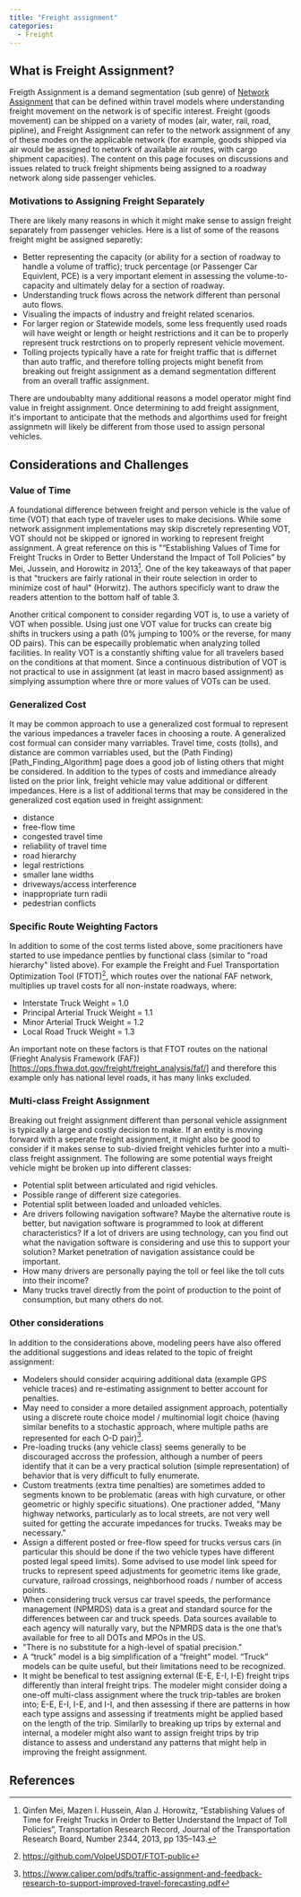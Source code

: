 ```yaml
---
title: "Freight assignment"
categories:
  - Freight
---
```


## What is Freight Assignment?

Freigth Assignment is a demand segmentation (sub genre) of [Network Assignment](Network_assignment) that can be defined within travel models where understanding freight movement on the network is of specific interest.  Freight (goods movement) can be shipped on a variety of modes (air, water, rail, road, pipline), and Freight Assignment can refer to the network assignment of any of these modes on the applicable network (for example, goods shipped via air would be assigned to network of available air routes, with cargo shipment capacities).  The content on this page focuses on discussions and issues related to truck freight shipments being assigned to a roadway network along side passenger vehicles. 

### Motivations to Assigning Freight Separately

There are likely many reasons in which it might make sense to assign freight separately from passenger vehicles.  Here is a list of some of the reasons freight might be assigned separetly:

- Better representing the capacity (or ability for a section of roadway to handle a volume of traffic); truck percentage (or Passenger Car Equivlent, PCE) is a very important element in assessing the volume-to-capacity and ultimately delay for a section of roadway.
- Understanding truck flows across the network different than personal auto flows.
- Visualing the impacts of industry and freight related scenarios.
- For larger region or Statewide models, some less frequently used roads will have weight or length or height restrictions and it can be to properly represent truck restrctions on to properly represent vehicle movement.
- Tolling projects typically have a rate for freight traffic that is differnet than auto traffic, and therefore tolling projects might benefit from breaking out freight assignment as a demand segmentation different from an overall traffic assignment.

There are undoubablty many additional reasons a model operator might find value in freight assignment.  Once determining to add freight assignment, it's important to anticipate that the methods and algorthims used for freight assignmetn will likely be different from those used to assign personal vehicles.

## Considerations and Challenges

### Value of Time

A foundational difference between freight and person vehicle is the value of time (VOT) that each type of traveler uses to make decisions.  While some network assignment implementations may skip discretely representing VOT, VOT should not be skipped or ignored in working to represent freight assignment.  A great reference on this is "“Establishing Values of Time for Freight Trucks in Order to Better Understand the Impact of Toll Policies” by Mei, Jussein, and Horowitz in 2013[^1].  One of the key takeaways of that paper is that "truckers are fairly rational in their route selection in order to minimize cost of haul" (Horwitz).  The authors specificly want to draw the readers attention to the bottom half of table 3.

Another critical component to consider regarding VOT is, to use a variety of VOT when possible. Using just one VOT value for trucks can create big shifts in truckers using a path (0% jumping to 100% or the reverse, for many OD pairs).  This can be especailly problematic when analyzing tolled facilities.  In reality VOT is a constantly shifting value for all travelers based on the conditions at that moment.  Since a continuous distribution of VOT is not practical to use in assignment (at least in macro based assignment) as simplying assumption where thre or more values of VOTs can be used.

### Generalized Cost

It may be common approach to use a generalized cost formual to represent the various impedances a traveler faces in choosing a route.  A generalized cost formual can consider many varriables.  Travel time, costs (tolls), and distance are common varriables used, but the (Path Finding)[Path_Finding_Algorithm] page does a good job of listing others that might be considered.  In addition to the types of costs and immediance already listed on the prior link, freight vehicle may value additional or different impedances.  Here is a list of additional terms that may be considered in the generalized cost eqation used in freight assignment:

- distance
- free-flow time
- congested travel time
- reliability of travel time
- road hierarchy
- legal restrictions
- smaller lane widths
- driveways/access interference
- inappropriate turn radii
- pedestrian conflicts

### Specific Route Weighting Factors

In addition to some of the cost terms listed above, some pracitioners have started to use impedance pentlies by functional class (similar to "road hierarchy" listed above).  For example the Freight and Fuel Transportation Optimization Tool (FTOT)[^2], which routes over the national FAF network, multiplies up travel costs for all non-instate roadways, where:
 - Interstate Truck Weight = 1.0
 - Principal Arterial Truck Weight = 1.1
 - Minor Arterial Truck Weight = 1.2
 - Local Road Truck Weight = 1.3

An important note on these factors is that FTOT routes on the national (Frieght Analysis Framework (FAF))[https://ops.fhwa.dot.gov/freight/freight_analysis/faf/] and therefore this example only has national level roads, it has many links excluded.

### Multi-class Freight Assignment

Breaking out freight assignment different than personal vehicle assignment is typically a large and costly decision to make.  If an entity is moving forward with a seperate freight assignment, it might also be good to consider if it makes sense to sub-divied freight vehicles furhter into a multi-class freight assignment.  The following are some potential ways freight vehicle might be broken up into different classes:

- Potential split between articulated and rigid vehicles.
- Possible range of different size categories.
- Potential split between loaded and unloaded vehicles.
- Are drivers following navigation software? Maybe the alternative route is better, but navigation software is programmed to look at different characteristics? If a lot of drivers are using technology, can you find out what the navigation software is considering and use this to support your solution? Market penetration of navigation assistance could be important.
- How many drivers are personally paying the toll or feel like the toll cuts into their income?
- Many trucks travel directly from the point of production to the point of consumption, but many others do not.

### Other considerations

In addition to the considerations above, modeling peers have also offered the additional suggestions and ideas related to the topic of freight assignment:

- Modelers should consider acquiring additional data (example GPS vehicle traces) and re-estimating assignment to better account for penalties.
- May need to consider a more detailed assignment approach, potentially using a discrete route choice model / multinomial logit choice (having similar benefits to a stochastic approach, where multiple paths are represented for each O-D pair)[^3].  
- Pre-loading trucks (any vehicle class) seems generally to be discouraged accross the profession, although a number of peers identify that it can be a very practical solution (simple representation) of behavior that is very difficult to fully enumerate.
- Custom treatments (extra time penalties) are sometimes added to segments known to be problematic (areas with high curvature, or other geometric or highly specific situations). One practioner added, "Many highway networks, particularly as to local streets, are not very well suited for getting the accurate impedances for trucks. Tweaks may be necessary."
- Assign a different posted or free-flow speed for trucks versus cars (in particular this should be done if the two vehicle types have different posted legal speed limits).  Some advised to use model link speed for trucks to represent speed adjustments for geometric items like grade, curvature, railroad crossings, neighborhood roads / number of access points.
- When considering truck versus car travel speeds, the performance management (NPMRDS) data is a great and standard source for the differences between car and truck speeds. Data sources available to each agency will naturally vary, but the NPMRDS data is the one that’s available for free to all DOTs and MPOs in the US.
- "There is no substitute for a high-level of spatial precision."
- A “truck” model is a big simplification of a “freight” model. “Truck” models can be quite useful, but their limitations need to be recognized.
- It might be benefical to test assigning external (E-E, E-I, I-E) freight trips differently than interal freight trips.  The modeler might consider doing a one-off multi-class assignment where the truck trip-tables are broken into; E-E, E-I, I-E, and I-I, and then assessing if there are patterns in how each type assigns and assessing if treatments might be applied based on the length of the trip.  Similarlly to breaking up trips by external and internal, a modeler might also want to assign freight trips by trip distance to assess and understand any patterns that might help in improving the freight assignment.

## References

[^1]: Qinfen Mei, Mazen I. Hussein, Alan J. Horowitz, “Establishing Values of Time for Freight Trucks in Order to Better Understand the Impact of Toll Policies”, Transportation Research Record, Journal of the Transportation Research Board, Number 2344, 2013, pp 135–143.

[^2]: https://github.com/VolpeUSDOT/FTOT-public

[^3]: https://www.caliper.com/pdfs/traffic-assignment-and-feedback-research-to-support-improved-travel-forecasting.pdf
